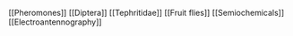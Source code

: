[[Pheromones]]
[[Diptera]]
[[Tephritidae]]
[[Fruit flies]]
[[Semiochemicals]]
[[Electroantennography]]

